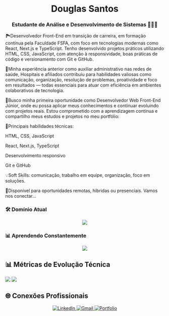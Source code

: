 

<h1 align="center">Douglas Santos</h1>
<h3 align="center">Estudante de Análise e Desenvolvimento de Sistemas 👨🏻‍💻</h3>


🏞️Desenvolvedor Front-End em transição de carreira, em formação contínua pela Faculdade FSFA, com foco em tecnologias modernas como React, Next.js e TypeScript. Tenho desenvolvido projetos práticos utilizando HTML, CSS, JavaScript, com atenção à responsividade, boas práticas de código e versionamento com Git e GitHub.

💼Minha experiência anterior como auxiliar administrativo nas redes de saúde, Hospitais e afiliados contribuiu para habilidades valiosas como comunicação, organização, resolução de problemas, proatividade e foco em resultados — todas essenciais para atuar com eficiência em ambientes colaborativos de tecnologia.

📌Busco minha primeira oportunidade como Desenvolvedor
Web Front-End Júnior, onde eu possa aplicar meus conhecimentos e continuar evoluindo com projetos reais.
Estou comprometido com a aprendizagem contínua e compartilho meus estudos e projetos no meu portfólio:


🔧Principais habilidades técnicas:

HTML, CSS, JavaScript

React, Next.js, TypeScript

Desenvolvimento responsivo

Git e GitHub

💡Soft Skills: comunicação, trabalho em equipe, organização,
foco em soluções.

📍Disponível para oportunidades remotas, híbridas ou
presenciais.
Vamos nos conectar…

 ### 🛠️ Domínio Atual

<p align="center">
  <a href="https://skillicons.dev">
    <img src="https://skillicons.dev/icons?i=git,react,nextjs,ts,nodejs,postgres,postman,py,mysql,vscode,js,c,sqlite,supabase"/>
  </a>
</p>

 ### 📊 Aprendendo Constantemente

<p align="center">
  <a href="https://skillicons.dev">
    <img src="https://skillicons.dev/icons?i=aws,graphql,docker"/>
  </a>
</p>


 ## 📊 Métricas de Evolução Técnica

![](http://github-profile-summary-cards.vercel.app/api/cards/repos-per-language?username=fera-programador&hide=Html&theme=nord_dark)
![](https://github-readme-stats.vercel.app/api/top-langs/?username=fera-programador&theme=radical&hide_border=false&include_all_commits=true&count_private=true&layout=compact)

 ## 🌐 Conexões Profissionais
<div align="center">
  <a href="https://www.linkedin.com/in/douglas-souza-dos-santos-113211261" target="_blank">
    <img src="https://img.shields.io/badge/LinkedIn-0077B5?style=for-the-badge&logo=linkedin&logoColor=white" alt="LinkedIn"/>
  </a>
  <a href="mailto:dsdouglas13@gmail.com">
    <img src="https://img.shields.io/badge/Gmail-D14836?style=for-the-badge&logo=gmail&logoColor=white" alt="Gmail"/>
  </a>
  <a href="https://douglasdev.vercel.app" target="_blank">
    <img src="https://img.shields.io/badge/Portfolio-%23000000.svg?style=for-the-badge&logo=firefox&logoColor=#FF7139" alt="Portfolio"/>
  </a>
</div>

 
    
